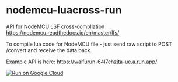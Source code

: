 # nodemcu-luacross-run
API for NodeMCU LSF cross-compliation  https://nodemcu.readthedocs.io/en/master/lfs/

To compile lua code for NodeMCU file - just send raw script to POST /convert  and receive the data back.

Example API is here:  https://waifurun-64l7ehzjta-ue.a.run.app/ 


[![Run on Google Cloud](https://storage.googleapis.com/cloudrun/button.svg)](https://console.cloud.google.com/cloudshell/editor?shellonly=true&cloudshell_image=gcr.io/cloudrun/button&cloudshell_git_repo=https://github.com/gladkikhartem/nodemcu-luacross-run.git)